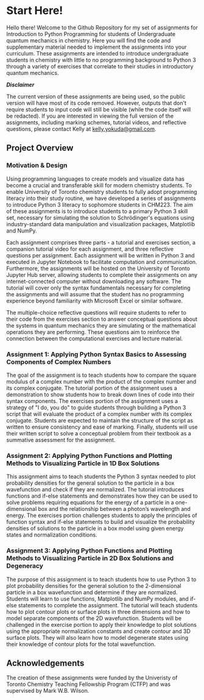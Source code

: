 # Start Here!

Hello there! Welcome to the Github Repository for my set of assignments for Introduction to Python Programming for students of Undergraduate quantum mechanics in chemistry. Here you will find the code and supplementary material needed to implement the assignments into your curriculum. These assignments are intended to introduce undergraduate students in chemistry with little to no programming background to Python 3 through a variety of exercises that correlate to their studies in introductory quantum mechanics. 

***Disclaimer*** 

The current version of these assignments are being used, so the public version will have most of its code removed. However, outputs that don't require students to input code will still be visible (while the code itself will be redacted). If you are interested in viewing the full version of the assignments, including marking schemes, tutorial videos, and reflective questions, please contact Kelly at kelly.yokuda@gmail.com.

## Project Overview

### Motivation & Design 

Using programming languages to create models and visualize data has become a crucial and transferable skill for modern chemistry students. To enable University of Toronto chemistry students to fully adopt programming literacy into their study routine, we have developed a series of assignments to introduce Python 3 literacy to sophomore students in CHM223. The aim of these assignments is to introduce students to a primary Python 3 skill set, necessary for simulating the solution to Schrödinger's equations using industry-standard data manipulation and visualization packages, Matplotlib and NumPy.

Each assignment comprises three parts - a tutorial and exercises section, a companion tutorial video for each assignment, and three reflective questions per assignment. Each assignment will be written in Python 3 and executed in Jupyter Notebook to facilitate computation and communication. Furthermore, the assignments will be hosted on the University of Toronto Jupyter Hub server, allowing students to complete their assignments on any internet-connected computer without downloading any software. The tutorial will cover only the syntax fundamentals necessary for completing the assignments and will assume that the student has no programming experience beyond familiarity with Microsoft Excel or similar software.

The multiple-choice reflective questions will require students to refer to their code from the exercises section to answer conceptual questions about the systems in quantum mechanics they are simulating or the mathematical operations they are performing. These questions aim to reinforce the connection between the computational exercises and lecture material.

### Assignment 1: Applying Python Syntax Basics to Assessing Components of Complex Numbers
The goal of the assignment is to teach students how to compare the square modulus of a complex number with the product of the complex number and its complex conjugate. The tutorial portion of the assignment uses a demonstration to show students how to break down lines of code into their syntax components. The exercises portion of the assignment uses a strategy of "I do, you do" to guide students through building a Python 3 script that will evaluate the product of a complex number with its complex conjugate. Students are expected to maintain the structure of the script as written to ensure consistency and ease of marking. Finally, students will use their written script to solve a conceptual problem from their textbook as a summative assessment for the assignment.

### Assignment 2: Applying Python Functions and Plotting Methods to Visualizing Particle in 1D Box Solutions
This assignment aims to teach students the Python 3 syntax needed to plot probability densities for the general solution to the particle in a box wavefunction and check if they are normalized. The tutorial introduces functions and if-else statements and demonstrates how they can be used to solve problems requiring equations for the energy of a particle in a one-dimensional box and the relationship between a photon’s wavelength and energy. The exercises portion challenges students to apply the principles of function syntax and if-else statements to build and visualize the probability densities of solutions to the particle in a box model using given energy states and normalization conditions.

### Assignment 3: Applying Python Functions and Plotting Methods to Visualizing Particle in 2D Box Solutions and Degeneracy
The purpose of this assignment is to teach students how to use Python 3 to plot probability densities for the general solution to the 2-dimensional particle in a box wavefunction and determine if they are normalized. Students will learn to use functions, Matplotlib and NumPy modules, and if-else statements to complete the assignment. The tutorial will teach students how to plot contour plots or surface plots in three dimensions and how to model separate components of the 2D wavefunction. Students will be challenged in the exercise portion to apply their knowledge to plot solutions using the appropriate normalization constants and create contour and 3D surface plots. They will also learn how to model degenerate states using their knowledge of contour plots for the total wavefunction.

## Acknowledgements 

The creation of these assignments were funded by the Univeristy of Toronto Chemistry Teaching Fellowship Program (CTFP) and was supervised by Mark W.B. Wilson.
